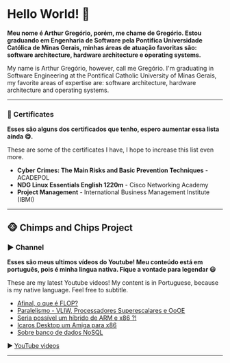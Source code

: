 # Hello World! 👋

__Meu nome é Arthur Gregório, porém, me chame de Gregório. Estou graduando em Engenharia de Software pela Pontifica Universidade Católica de Minas Gerais, minhas áreas de atuação favoritas são: software architecture, hardware architecture e operating systems.__

My name is Arthur Gregório, however, call me Gregório. I'm graduating in Software Engineering at the Pontifical Catholic University of Minas Gerais, my favorite areas of expertise are: software architecture, hardware architecture and operating systems.

___
### 📜 Certificates

__Esses são alguns dos certificados que tenho, espero aumentar essa lista ainda 😋.__

These are some of the certificates I have, I hope to increase this list even more.

- **Cyber Crimes: The Main Risks and Basic Prevention Techniques** - ACADEPOL
- **NDG Linux Essentials English 1220m** - Cisco Networking Academy
- **Project Management** - International Business Management Institute (IBMI)

___

## 🐵 Chimps and Chips Project

### ▶️ Channel

__Esses são meus ultimos vídeos do Youtube! Meu conteúdo está em português, pois é minha lingua nativa. Fique a vontade para legendar 😃__

These are my latest Youtube videos! My content is in Portuguese, because is my native language. Feel free to subtitle.

<!-- YOUTUBE-VIDEOS-LIST:START -->
- [Afinal, o que é FLOP?](https://www.youtube.com/watch?v=8PsRYGClwj8)
- [Paralelismo - VLIW, Processadores Superescalares e OoOE](https://www.youtube.com/watch?v=2An47qa5J5c)
- [Seria possível um híbrido de ARM e x86 ?!](https://www.youtube.com/watch?v=5Urr-FvU4qQ)
- [Icaros Desktop um Amiga para x86](https://www.youtube.com/watch?v=i0-105LCw0o)
- [Sobre banco de dados NoSQL](https://www.youtube.com/watch?v=OdFcpx097zU)
<!-- YOUTUBE-VIDEOS-LIST:END -->

▶ [YouTube videos](https://www.youtube.com/channel/UCAlswkPpSbd4ip_oGcTQZWg?sub_confirmation=1)

___
